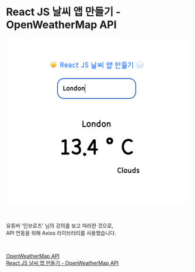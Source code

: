 # React JS 날씨 앱 만들기 - OpenWeatherMap API

![화면](London.png)

<br>

유튜버 '인브로즈' 님의 강의를 보고 따라한 것으로,   
API 연동을 위해 Axios 라이브러리를 사용했습니다.   

<br>

[OpenWeatherMap API](https://openweathermap.org/)    
[React JS 날씨 앱 만들기 - OpenWeatherMap API](https://youtu.be/VfB81IcUbmI)